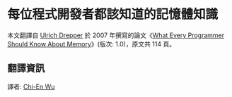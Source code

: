 # 每位程式開發者都該知道的記憶體知識

本文翻譯自 [Ulrich Drepper](https://de.wikipedia.org/wiki/Ulrich_Drepper) 於 2007 年撰寫的論文《[What Every Programmer Should Know About Memory](https://www.akkadia.org/drepper/cpumemory.pdf)》(版次: 1.0)，原文共 114 頁。

## 翻譯資訊
譯者: [Chi-En Wu](https://github.com/jason2506)
